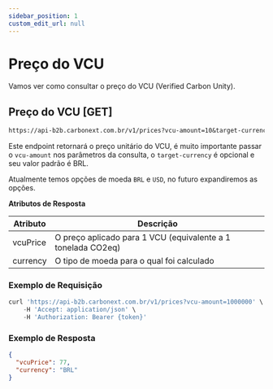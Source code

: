 ```yaml
---
sidebar_position: 1
custom_edit_url: null
---
```


# Preço do VCU

Vamos ver como consultar o preço do VCU (Verified Carbon Unity).

## Preço do VCU [GET]

```md title="BASE URL"
https://api-b2b.carbonext.com.br/v1/prices?vcu-amount=10&target-currency=BRL
```

Este endpoint retornará o preço unitário do VCU, é muito importante passar o `vcu-amount` nos parâmetros da consulta, o `target-currency` é opcional e seu valor padrão é BRL.

Atualmente temos opções de moeda `BRL` e `USD`, no futuro expandiremos as opções.

**Atributos de Resposta**

Atributo | Descrição
--------- | ------
vcuPrice | O preço aplicado para 1 VCU (equivalente a 1 tonelada CO2eq)
currency | O tipo de moeda para o qual foi calculado

### Exemplo de Requisição

```javascript
curl 'https://api-b2b.carbonext.com.br/v1/prices?vcu-amount=1000000' \
    -H 'Accept: application/json' \
    -H 'Authorization: Bearer {token}'
```

### Exemplo de Resposta

```json
{
  "vcuPrice": 77,
  "currency": "BRL"
}
```
